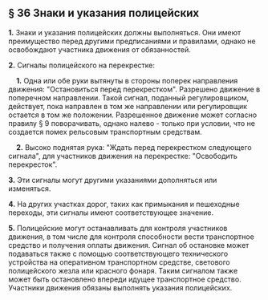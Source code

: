 ## § 36 Знаки и указания полицейских

**1.** Знаки и указания полицейских должны выполняться. Они имеют преимущество перед другими предписаниями и правилами, однако не освобождают участника движения от обязанностей.

**2.** Сигналы полицейского на перекрестке:

&nbsp;&nbsp;&nbsp;&nbsp;**1.** Одна или обе руки вытянуты в стороны поперек направления движения:
"Остановиться перед перекрестком".
Разрешено движение в поперечном направлении.
Такой сигнал, поданный регулировщиком, действует, пока направлен в том же направлении или регулировщик остается в том же положении.
Разрешенное движение может согласно правилу § 9 поворачивать, однако налево - только при условии, что не создается помех рельсовым транспортным средствам.

&nbsp;&nbsp;&nbsp;&nbsp;**2.** Высоко поднятая рука:
"Ждать перед перекрестком следующего сигнала",
для участников движения на перекрестке:
"Освободить перекресток".

**3.** Эти сигналы могут другими указаниями дополняться или изменяться.

**4.** На других участках дорог, таких как примыкания и пешеходные переходы, эти сигналы имеют соответствующее значение.

**5.** Полицейские могут останавливать для контроля участников движения, в том числе для контроля способности вести транспортное средство и получения оплаты движения. Сигнал об остановке может подаваться также с помощью соответствующего технического устройства на оперативном транспортном средстве, светового полицейского жезла или красного фонаря. Таким сигналом также может быть остановлено впереди идущее транспортное средство. Участники движения обязаны выполнять указания полицейских.